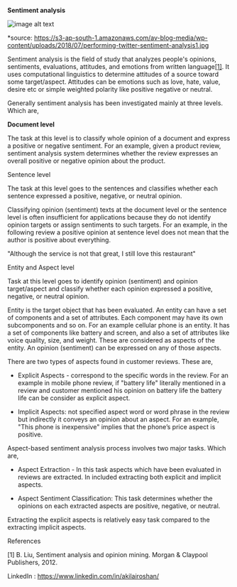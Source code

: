 **Sentiment analysis**

![image alt text](image_0.jpg)

*source: https://s3-ap-south-1.amazonaws.com/av-blog-media/wp-content/uploads/2018/07/performing-twitter-sentiment-analysis1.jpg

Sentiment analysis is the field of study that analyzes people's opinions, sentiments, evaluations, attitudes, and emotions from written language[[1]](https://paperpile.com/c/Pjxied/7EBB). It uses computational linguistics to determine attitudes of a source toward some target/aspect. Attitudes can be emotions such as love, hate, value, desire etc or simple weighted polarity like positive negative or neutral. 

Generally sentiment analysis has been investigated mainly at three levels. Which are,

**Document level**

The task at this level is to classify whole opinion of a document and express a positive or negative sentiment. For an example, given a product review, sentiment analysis system determines whether the review expresses an overall positive or negative opinion about the product.

Sentence level

The task at this level goes to the sentences and classifies whether each sentence expressed a positive, negative, or neutral opinion.

Classifying opinion (sentiment) texts at the document level or the sentence level is often insufficient for applications because they do not identify opinion targets or assign sentiments to such targets. For an example, in the following review a positive opinion at sentence level does not mean that the author is positive about everything. 

"Although the service is not that great, I still love this restaurant"

Entity and Aspect level

Task at this level goes to identify opinion (sentiment) and opinion target/aspect and classify whether each opinion expressed a positive, negative, or neutral opinion.

Entity is the target object that has been evaluated. An entity can have a set of components and a set of attributes. Each component may have its own subcomponents and so on. For an example cellular phone is an entity. It has a set of components like battery and screen, and also a set of attributes like voice quality, size, and weight. These are considered as aspects of the entity. An opinion (sentiment) can be expressed on any of those aspects.

There are two types of aspects found in customer reviews. These are,

* Explicit Aspects - correspond to the specific words in the review. For an example in mobile phone review, if "battery life" literally mentioned in a review and customer mentioned his opinion on battery life the battery life can be consider as explicit aspect.

* Implicit Aspects: not specified aspect word or word phrase in the review but indirectly it conveys an opinion about an aspect. For an example, "This phone is inexpensive" implies that the phone’s price aspect is positive.

Aspect-based sentiment analysis process involves two major tasks. Which are,

* Aspect Extraction - In this task aspects which have been evaluated in reviews are extracted. In included extracting both explicit and implicit aspects.

* Aspect Sentiment Classification: This task determines whether the opinions on each extracted aspects are positive, negative, or neutral.

Extracting the explicit aspects is relatively easy task compared to the extracting implicit aspects.

References

[1]	B. Liu, Sentiment analysis and opinion mining. Morgan & Claypool Publishers, 2012.

LinkedIn : https://www.linkedin.com/in/akilairoshan/ 

